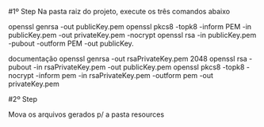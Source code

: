 #1º Step
Na pasta raiz do projeto, execute os três comandos abaixo

openssl genrsa -out publicKey.pem
openssl pkcs8 -topk8 -inform PEM -in publicKey.pem -out privateKey.pem -nocrypt
openssl rsa -in publicKey.pem -pubout -outform PEM -out publicKey.


documentação
openssl genrsa -out rsaPrivateKey.pem 2048
openssl rsa -pubout -in rsaPrivateKey.pem -out publicKey.pem
openssl pkcs8 -topk8 -nocrypt -inform pem -in rsaPrivateKey.pem -outform pem -out privateKey.pem

#2º Step

Mova os arquivos gerados p/ a pasta resources